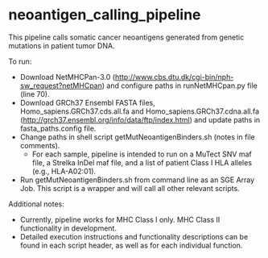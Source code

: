 # neoantigen_calling_pipeline

This pipeline calls somatic cancer neoantigens generated from genetic mutations in patient tumor DNA.

To run: 
  - Download NetMHCPan-3.0 (http://www.cbs.dtu.dk/cgi-bin/nph-sw_request?netMHCpan) and configure paths in runNetMHCpan.py file (line 70).
  - Download GRCh37 Ensembl FASTA files, Homo_sapiens.GRCh37.cds.all.fa and Homo_sapiens.GRCh37.cdna.all.fa (http://grch37.ensembl.org/info/data/ftp/index.html) and update paths in fasta_paths.config file.
  - Change paths in shell script getMutNeoantigenBinders.sh (notes in file comments). 
      - For each sample, pipeline is intended to run on a MuTect SNV maf file, a Strelka InDel maf file, and a list of patient Class I HLA alleles (e.g., HLA-A02:01).
  - Run getMutNeoantigenBinders.sh from command line as an SGE Array Job. This script is a wrapper and will call all other relevant scripts.

Additional notes: 
  - Currently, pipeline works for MHC Class I only. MHC Class II functionality in development.
  - Detailed execution instructions and functionality descriptions can be found in each script header, as well as for each individual function.
  
